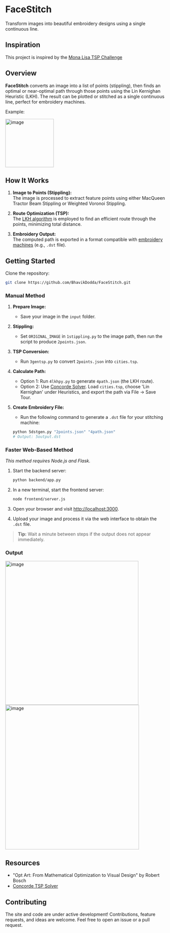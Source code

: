 # FaceStitch

Transform images into beautiful embroidery designs using a single continuous line.

## Inspiration

This project is inspired by the [Mona Lisa TSP Challenge](https://www.math.uwaterloo.ca/tsp/data/ml/monalisa.html)

## Overview

**FaceStitch** converts an image into a list of points (stippling), then finds an optimal or near-optimal path through those points using the Lin Kernighan Heuristic (LKH). The result can be plotted or stitched as a single continuous line, perfect for embroidery machines.

Example: 

<img width="152" height="152" alt="image" src="https://github.com/user-attachments/assets/41920208-dc46-4758-be36-5ce3bd47db48" />

## How It Works

1. **Image to Points (Stippling):**  
   The image is processed to extract feature points using either MacQueen Tractor Beam Stippling or Weighted Voronoi Stippling.

2. **Route Optimization (TSP):**  
   The [LKH algorithm](https://en.wikipedia.org/wiki/Lin%E2%80%93Kernighan_heuristic) is employed to find an efficient route through the points, minimizing total distance.

3. **Embroidery Output:**  
   The computed path is exported in a format compatible with [embroidery machines](https://www.brother.in/en/sewing-machines) (e.g., `.dst` file).

## Getting Started

Clone the repository:

```bash
git clone https://github.com/BhavikDodda/FaceStitch.git
```

### **Manual Method**

1. **Prepare Image:**
   - Save your image in the `input` folder.

2. **Stippling:**
   - Set `ORIGINAL_IMAGE` in `1stippling.py` to the image path, then run the script to produce `2points.json`.

3. **TSP Conversion:**
   - Run `3gentsp.py` to convert `2points.json` into `cities.tsp`.

4. **Calculate Path:**
   - Option 1: Run `4lkhpy.py` to generate `4path.json` (the LKH route).
   - Option 2: Use [Concorde Solver](https://www.math.uwaterloo.ca/tsp/concorde/index.html). Load `cities.tsp`, choose 'Lin Kernighan' under Heuristics, and export the path via File → Save Tour.

5. **Create Embroidery File:**
   - Run the following command to generate a `.dst` file for your stitching machine:
   ```bash
   python 5dstgen.py "2points.json" "4path.json"
   # Output: 5output.dst
   ```

### **Faster Web-Based Method**

*This method requires Node.js and Flask.*

1. Start the backend server:

   ```bash
   python backend/app.py
   ```

2. In a new terminal, start the frontend server:

   ```bash
   node frontend/server.js
   ```

3. Open your browser and visit [http://localhost:3000](http://localhost:3000).

4. Upload your image and process it via the web interface to obtain the `.dst` file.

> **Tip:** Wait a minute between steps if the output does not appear immediately.

### Output

<img width="418" height="452" alt="image" src="https://github.com/user-attachments/assets/83aad06a-4124-46f8-8c8a-a3fe74c1a697" /> <img width="420" height="454" alt="image" src="https://github.com/user-attachments/assets/1e39080c-e930-4fa9-bbf9-b2c126c2aa65" />

## Resources

- "Opt Art: From Mathematical Optimization to Visual Design" by Robert Bosch
- [Concorde TSP Solver](https://www.math.uwaterloo.ca/tsp/concorde/index.html)

## Contributing

The site and code are under active development! Contributions, feature requests, and ideas are welcome. Feel free to open an issue or a pull request.

